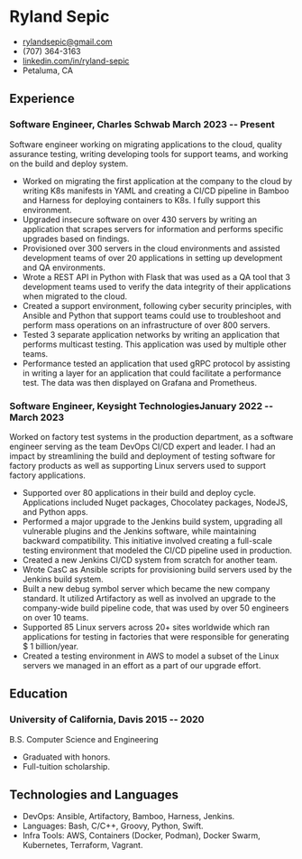 <!-- v1.0.0 -->
<!-- The (first) h1 will be used as the <title> of the HTML page -->
# Ryland Sepic

<!-- The unordered list immediately after the h1 will be formatted on a single
line. It is intended to be used for contact details -->
- <rylandsepic@gmail.com>
- (707) 364-3163
- [linkedin.com/in/ryland-sepic](http://linkedin.com/in/ryland-sepic)
- Petaluma, CA

<!-- The paragraph after the h1 and ul and before the first h2 is optional. It
is intended to be used for a short summary. -->

## Experience

<!-- You have to wrap the "left" and "right" half of these headings in spans by
hand -->
### <span>Software Engineer, Charles Schwab</span> <span>March 2023 -- Present</span>
Software engineer working on migrating applications to the cloud, quality assurance testing, writing
developing tools for support teams, and working on the build and deploy system. 

* Worked on migrating the first application at the company to the cloud by writing K8s manifests in YAML and creating a CI/CD pipeline in Bamboo and Harness for deploying containers to K8s. I fully support this environment. 
* Upgraded insecure software on over 430 servers by writing an application that scrapes servers for information and performs specific upgrades based on findings.  
* Provisioned over 300 servers in the cloud environments and assisted development teams of over 20 applications in setting up development and QA environments. 
* Wrote a REST API in Python with Flask that was used as a QA tool that 3 development teams used to verify the data integrity of their applications when migrated to the cloud.
* Created a support environment, following cyber security principles, with Ansible and Python that support teams could use to troubleshoot and perform mass operations on an infrastructure of over 800 servers. 
* Tested 3 separate application networks by writing an application that performs multicast testing. This application was used by multiple other teams.
* Performance tested an application that used gRPC protocol by assisting in writing a layer for an application that could facilitate a performance test. The data was then displayed on Grafana and Prometheus. 

### <span>Software Engineer, Keysight Technologies</span><span>January 2022 -- March 2023</span>

Worked on factory test systems in the production department, as a software engineer serving as the team DevOps CI/CD 
expert and leader. I had an impact by streamlining the 
build and deployment of testing software for factory products as well as supporting Linux servers used to support factory applications. 

* Supported over 80 applications in their build and deploy cycle. Applications included 
Nuget packages, Chocolatey packages, NodeJS, and Python apps.
* Performed a major upgrade to the Jenkins build system, upgrading all vulnerable plugins and the Jenkins software, while maintaining backward compatibility. 
This initiative involved creating a full-scale testing environment that modeled the CI/CD pipeline used in production.  
* Created a new Jenkins  CI/CD system from scratch for another team.
* Wrote CasC as Ansible scripts for provisioning build servers used by the Jenkins build system.
* Built a new debug symbol server which became the new company standard. It utilized Artifactory as well as involved an upgrade to the company-wide build pipeline code, that was used by over 50 engineers
on over 10 teams. 
* Supported 85 Linux servers across 20+ sites worldwide which ran applications for testing in factories that were responsible for generating $ 1 billion/year.
* Created a testing environment in AWS to model a subset of the Linux servers we managed in an effort as a part of our upgrade effort. 

## Education

### <span>University of California, Davis</span>  <span>2015 -- 2020</span> 
B.S. Computer Science and Engineering

  - Graduated with honors. 
  - Full-tuition scholarship.

## Technologies and Languages

 - DevOps: Ansible, Artifactory, Bamboo, Harness, Jenkins.
 - Languages: Bash, C/C++, Groovy, Python, Swift.
 - Infra Tools: AWS, Containers (Docker, Podman), Docker Swarm, Kubernetes, Terraform, Vagrant.
